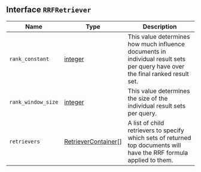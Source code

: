 ## Interface `RRFRetriever`

| Name | Type | Description |
| - | - | - |
| `rank_constant` | [integer](./integer.md) | This value determines how much influence documents in individual result sets per query have over the final ranked result set. |
| `rank_window_size` | [integer](./integer.md) | This value determines the size of the individual result sets per query. |
| `retrievers` | [RetrieverContainer](./RetrieverContainer.md)[] | A list of child retrievers to specify which sets of returned top documents will have the RRF formula applied to them. |
